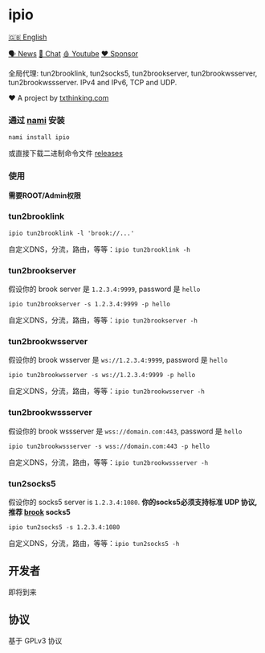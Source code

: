 # ipio

[🇬🇧 English](README.md)

[🗣 News](https://t.me/txthinking_news)
[💬 Chat](https://join.txthinking.com)
[🩸 Youtube](https://www.youtube.com/txthinking) 
[❤️ Sponsor](https://github.com/sponsors/txthinking)

全局代理: tun2brooklink, tun2socks5, tun2brookserver, tun2brookwsserver, tun2brookwssserver. IPv4 and IPv6, TCP and UDP.

❤️ A project by [txthinking.com](https://www.txthinking.com)

### 通过 [nami](https://github.com/txthinking/nami) 安装

```
nami install ipio
```

或直接下载二进制命令文件 [releases](https://github.com/txthinking/ipio/releases)

### 使用

**需要ROOT/Admin权限**

### tun2brooklink

```
ipio tun2brooklink -l 'brook://...'
```

自定义DNS，分流，路由，等等：`ipio tun2brooklink -h`

### tun2brookserver

假设你的 brook server 是 `1.2.3.4:9999`, password 是 `hello`

```
ipio tun2brookserver -s 1.2.3.4:9999 -p hello
```

自定义DNS，分流，路由，等等：`ipio tun2brookserver -h`

### tun2brookwsserver

假设你的 brook wsserver 是 `ws://1.2.3.4:9999`, password 是 `hello`

```
ipio tun2brookwsserver -s ws://1.2.3.4:9999 -p hello
```

自定义DNS，分流，路由，等等：`ipio tun2brookwsserver -h`

### tun2brookwssserver

假设你的 brook wssserver 是 `wss://domain.com:443`, password 是 `hello`

```
ipio tun2brookwssserver -s wss://domain.com:443 -p hello
```

自定义DNS，分流，路由，等等：`ipio tun2brookwssserver -h`

### tun2socks5

假设你的 socks5 server is `1.2.3.4:1080`. **你的socks5必须支持标准 UDP 协议, 推荐 [brook](https://github.com/txthinking/brook) socks5**

```
ipio tun2socks5 -s 1.2.3.4:1080
```

自定义DNS，分流，路由，等等：`ipio tun2socks5 -h`

## 开发者

即将到来

## 协议

基于 GPLv3 协议
